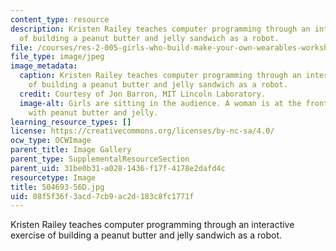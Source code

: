 ```yaml
---
content_type: resource
description: Kristen Railey teaches computer programming through an interactive exercise
  of building a peanut butter and jelly sandwich as a robot.
file: /courses/res-2-005-girls-who-build-make-your-own-wearables-workshop-spring-2015/08f5f36f3acd7cb9ac2d183c8fc1771f_504693-56D.jpg
file_type: image/jpeg
image_metadata:
  caption: Kristen Railey teaches computer programming through an interactive exercise
    of building a peanut butter and jelly sandwich as a robot.
  credit: Courtesy of Jon Barron, MIT Lincoln Laboratory.
  image-alt: Girls are sitting in the audience. A woman is at the front of the room
    with peanut butter and jelly.
learning_resource_types: []
license: https://creativecommons.org/licenses/by-nc-sa/4.0/
ocw_type: OCWImage
parent_title: Image Gallery
parent_type: SupplementalResourceSection
parent_uid: 31be0b31-a028-1436-f17f-4178e2dafd4c
resourcetype: Image
title: 504693-56D.jpg
uid: 08f5f36f-3acd-7cb9-ac2d-183c8fc1771f
---
```

Kristen Railey teaches computer programming through an interactive exercise of building a peanut butter and jelly sandwich as a robot.